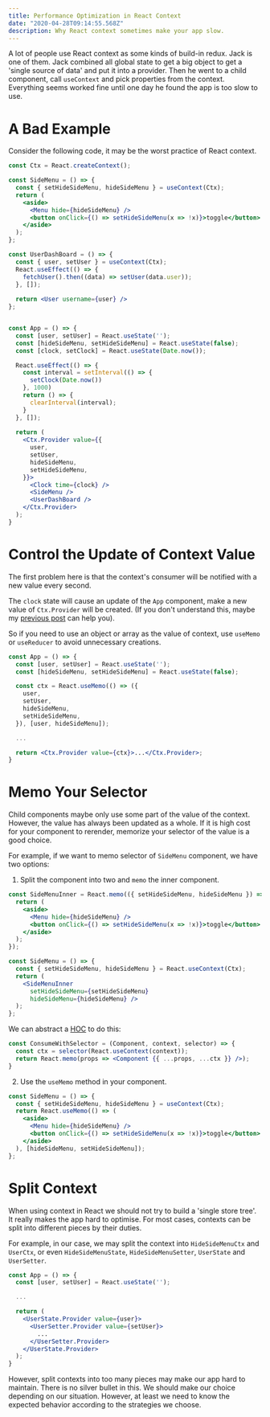 ```yaml
---
title: Performance Optimization in React Context
date: "2020-04-28T09:14:55.568Z"
description: Why React context sometimes make your app slow.
---
```


A lot of people use React context as some kinds of build-in redux.
Jack is one of them.
Jack combined all global state to get a big object to get a 'single source of data' and put it into a provider.
Then he went to a child component, call `useContext` and pick properties from the context.
Everything seems worked fine until one day he found the app is too slow to use.

# A Bad Example

Consider the following code, it may be the worst practice of React context.

```jsx
const Ctx = React.createContext();

const SideMenu = () => {
  const { setHideSideMenu, hideSideMenu } = useContext(Ctx);
  return (
    <aside>
      <Menu hide={hideSideMenu} />
      <button onClick={() => setHideSideMenu(x => !x)}>toggle</button>
    </aside>
  );
};

const UserDashBoard = () => {
  const { user, setUser } = useContext(Ctx);
  React.useEffect(() => {
    fetchUser().then((data) => setUser(data.user));
  }, []);
  
  return <User username={user} />
};


const App = () => {
  const [user, setUser] = React.useState('');
  const [hideSideMenu, setHideSideMenu] = React.useState(false);
  const [clock, setClock] = React.useState(Date.now());

  React.useEffect(() => {
    const interval = setInterval(() => {
      setClock(Date.now())
    }, 1000)
    return () => {
      clearInterval(interval);
    }
  }, []);
  
  return (
    <Ctx.Provider value={{
      user,
      setUser,
      hideSideMenu,
      setHideSideMenu,
    }}>
      <Clock time={clock} />
      <SideMenu />
      <UserDashBoard />
    </Ctx.Provider>
  );
}
```

# Control the Update of Context Value

The first problem here is that
the context's consumer will be notified with a new value every second.

The `clock` state will cause an update of the `App` component,
make a new value of `Ctx.Provider` will be created.
(If you don't understand this, maybe my [previous post](/the-essence-of-react-component) can help you).

So if you need to use an object or array as the value of context,
use `useMemo` or `useReducer` to avoid unnecessary creations.

```jsx
const App = () => {
  const [user, setUser] = React.useState('');
  const [hideSideMenu, setHideSideMenu] = React.useState(false);

  const ctx = React.useMemo(() => ({
    user,
    setUser,
    hideSideMenu,
    setHideSideMenu,
  }), [user, hideSideMenu]);

  ...

  return <Ctx.Provider value={ctx}>...</Ctx.Provider>;
}
```

# Memo Your Selector

Child components maybe only use some part of the value of the context.
However, the value has always been updated as a whole.
If it is high cost for your component to rerender,
memorize your selector of the value is a good choice.

For example, if we want to memo selector of `SideMenu` component,
we have two options:

1. Split the component into two and `memo` the inner component.

```jsx
const SideMenuInner = React.memo(({ setHideSideMenu, hideSideMenu }) => {
  return (
    <aside>
      <Menu hide={hideSideMenu} />
      <button onClick={() => setHideSideMenu(x => !x)}>toggle</button>
    </aside>
  );
});

const SideMenu = () => {
  const { setHideSideMenu, hideSideMenu } = React.useContext(Ctx);
  return (
    <SideMenuInner
      setHideSideMenu={setHideSideMenu}
      hideSideMenu={hideSideMenu} />
  );
};
```

We can abstract a [HOC](https://reactjs.org/docs/higher-order-components.html) to do this:
```jsx
const ConsumeWithSelector = (Component, context, selector) => {
  const ctx = selector(React.useContext(context));
  return React.memo(props => <Component {{ ...props, ...ctx }} />);
}
```

2. Use the `useMemo` method in your component.

```jsx
const SideMenu = () => {
  const { setHideSideMenu, hideSideMenu } = useContext(Ctx);
  return React.useMemo(() => (
    <aside>
      <Menu hide={hideSideMenu} />
      <button onClick={() => setHideSideMenu(x => !x)}>toggle</button>
    </aside>
  ), [hideSideMenu, setHideSideMenu]);
};
```

# Split Context

When using context in React we should not try to build a 'single store tree'.
It really makes the app hard to optimise.
For most cases, contexts can be split into different pieces by their duties.

For example, in our case, we may split the context into
`HideSideMenuCtx` and `UserCtx`,
or even `HideSideMenuState`, `HideSideMenuSetter`, `UserState` and `UserSetter`.

```jsx
const App = () => {
  const [user, setUser] = React.useState('');

  ...

  return (
    <UserState.Provider value={user}>
      <UserSetter.Provider value={setUser}>
        ...
      </UserSetter.Provider>
    </UserState.Provider>
  );
}
```

However, split contexts into too many pieces may make our app hard to maintain.
There is no silver bullet in this.
We should make our choice depending on our situation.
However, at least we need to know the expected behavior according to the strategies we choose.
